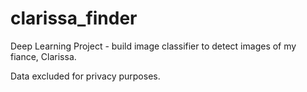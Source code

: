 # clarissa_finder
Deep Learning Project - build image classifier to detect images of my fiance, Clarissa.

Data excluded for privacy purposes.
